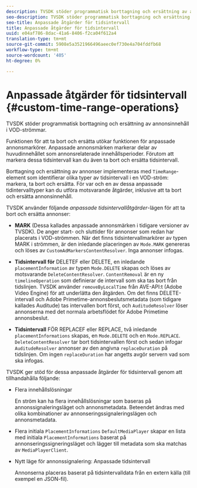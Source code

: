 ```yaml
---
description: TVSDK stöder programmatisk borttagning och ersättning av annonsinnehåll i VOD-strömmar.
seo-description: TVSDK stöder programmatisk borttagning och ersättning av annonsinnehåll i VOD-strömmar.
seo-title: Anpassade åtgärder för tidsintervall
title: Anpassade åtgärder för tidsintervall
uuid: e04af786-8dac-41a6-8406-f2ca04f612a4
translation-type: tm+mt
source-git-commit: 5908e5a3521966496aeec0ef730e4a704fddfb68
workflow-type: tm+mt
source-wordcount: '405'
ht-degree: 0%

---
```



# Anpassade åtgärder för tidsintervall {#custom-time-range-operations}

TVSDK stöder programmatisk borttagning och ersättning av annonsinnehåll i VOD-strömmar.

Funktionen för att ta bort och ersätta utökar funktionen för anpassade annonsmarkörer. Anpassade annonsmärken markerar delar av huvudinnehållet som annonsrelaterade innehållsperioder. Förutom att markera dessa tidsintervall kan du även ta bort och ersätta tidsintervall.

Borttagning och ersättning av annonser implementeras med `TimeRange`-element som identifierar olika typer av tidsintervall i en VOD-ström: markera, ta bort och ersätta. För var och en av dessa anpassade tidintervalltyper kan du utföra motsvarande åtgärder, inklusive att ta bort och ersätta annonsinnehåll.

TVSDK använder följande *anpassade tidsintervallåtgärder*-lägen för att ta bort och ersätta annonser:

* **MARK**
(Dessa kallades anpassade annonsmärken i tidigare versioner av TVSDK). De anger start- och sluttider för annonser som redan har placerats i VOD-strömmen. När det finns tidsintervallmarkörer av typen MARK i strömmen, är den inledande placeringen av 
`Mode.MARK` genereras och löses av  `CustomAdMarkersContentResolver`. Inga annonser infogas.

* **Tidsintervall för**
DELETEF eller DELETE, en inledande 
`placementInformation` av typen  `Mode.DELETE` skapas och löses av motsvarande  `DeleteContentResolver`. `ContentRemoval` är en ny  `timelineOperation` som definierar de intervall som ska tas bort från tidslinjen. TVSDK använder `removeByLocalTime` från AVE-API:t (Adobe Video Engine) för att underlätta den åtgärden. Om det finns DELETE-intervall och Adobe Primetime-annonsbeslutsmetadata (som tidigare kallades Auditude) tas intervallen bort först, och `AuditudeResolver` löser annonserna med det normala arbetsflödet för Adobe Primetime annonsbeslut.

* **Tidsintervall**
FÖR REPLACEF eller REPLACE, två inledande 
`placementInformations` skapas, en  `Mode.DELETE` och en  `Mode.REPLACE`. `DeleteContentResolver` tar bort tidsintervallen först och sedan infogar `AuditudeResolver` annonser av den angivna `replaceDuration` på tidslinjen. Om ingen `replaceDuration` har angetts avgör servern vad som ska infogas.

TVSDK ger stöd för dessa anpassade åtgärder för tidsintervall genom att tillhandahålla följande:

* Flera innehållslösningar

   En ström kan ha flera innehållslösningar som baseras på annonssignaleringsläget och annonsmetadata. Beteendet ändras med olika kombinationer av annonseringssignaleringslägen och annonsmetadata.
* Flera initiala `PlacementInformations` `DefaultMediaPlayer` skapar en lista med initiala `PlacementInformations` baserat på annonseringssigneringsläget och lägger till metadata som ska matchas av `MediaPlayerClient`.

* Nytt läge för annonssignalering: Anpassade tidsintervall

   Annonserna placeras baserat på tidsintervalldata från en extern källa (till exempel en JSON-fil).